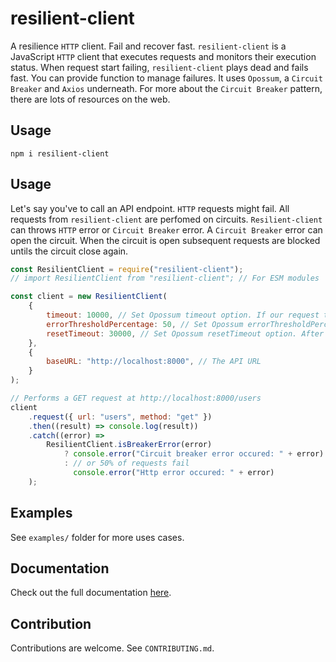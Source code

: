 # resilient-client

A resilience `HTTP` client. Fail and recover fast.
`resilient-client` is a JavaScript `HTTP` client that executes requests
and monitors their execution status. When request start failing, `resilient-client`
plays dead and fails fast. You can provide function to manage failures.
It uses `Opossum`, a `Circuit Breaker` and `Axios` underneath. For more about the `Circuit Breaker` pattern, there are lots of resources
on the web.

## Usage

```
npm i resilient-client
```

## Usage

Let's say you've to call an API endpoint. `HTTP` requests might fail.
All requests from `resilient-client` are perfomed on circuits. `Resilient-client` can throws `HTTP` error or `Circuit Breaker` error. A `Circuit Breaker` error can open the circuit. When the circuit is open subsequent requests are blocked untils the circuit close again.

```javascript
const ResilientClient = require("resilient-client");
// import ResilientClient from "resilient-client"; // For ESM modules

const client = new ResilientClient(
    {
        timeout: 10000, // Set Opossum timeout option. If our request takes longer than 3 seconds, trigger a failure
        errorThresholdPercentage: 50, // Set Opossum errorThresholdPercentage option. If 50% of requests fail, open the circuit.
        resetTimeout: 30000, // Set Opossum resetTimeout option. After 30 seconds, try again.
    },
    {
        baseURL: "http://localhost:8000", // The API URL
    }
);

// Performs a GET request at http://localhost:8000/users
client
    .request({ url: "users", method: "get" })
    .then((result) => console.log(result))
    .catch((error) =>
        ResilientClient.isBreakerError(error)
            ? console.error("Circuit breaker error occured: " + error) // The request takes longer than 30 seconds
            : // or 50% of requests fail
              console.error("Http error occured: " + error)
    );
```

## Examples

See `examples/` folder for more uses cases.

## Documentation

Check out the full documentation [here](https://cedrickah.github.io/resilient-client/).

## Contribution

Contributions are welcome. See `CONTRIBUTING.md`.
